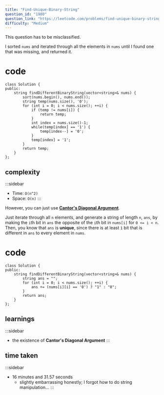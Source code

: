 ```yaml
---
title: "Find-Unique-Binary-String"
question_id: "1980"
question_link: "https://leetcode.com/problems/find-unique-binary-string/"
difficulty: "Medium"
---
```


This question has to be misclassified.

I sorted `nums` and iterated through all the elements in `nums` until I found one that was missing, and returned it.

# cod<span>e</span>

```{.cpp}
class Solution {
public:
    string findDifferentBinaryString(vector<string>& nums) {
        sort(nums.begin(), nums.end());
        string temp(nums.size(), '0');
        for (int i = 0; i < nums.size(); ++i) {
            if (temp != nums[i]) {
                return temp;
            }
            int index = nums.size()-1;
            while(temp[index] == '1') {
                temp[index--] = '0';
            }
            temp[index] = '1';
        }
        return temp;
    }
};
```

## complexit<span>y</span>

:::sidebar
- Time: `O(n^2)`
- Space: `O(n)`
:::

However, you can just use **[Cantor's Diagonal Argument](https://en.wikipedia.org/wiki/Cantor's_diagonal_argument)**.

Just iterate through all `n` elements, and generate a string of length `n`, `ans`, by making the `i`th bit in `ans` the opposite of the `i`th bit in `nums[i]` for `0 <= i < n`.
Then, you know that `ans` is **unique**, since there is at least `1` bit that is different in `ans` to every element in `nums`.

# cod<span>e</span>

``` {.cpp}
class Solution {
public:
    string findDifferentBinaryString(vector<string>& nums) {
        string ans = "";
        for (int i = 0; i < nums.size(); ++i) {
            ans += (nums[i][i] == '0') ? "1" : "0";
        }
        return ans;
    }
};
```

## learning<span>s</span>

:::sidebar
- the existence of **Cantor's Diagonal Argument**
:::

## time take<span>n</span>

:::sidebar
- 16 minutes and 31.57 seconds
    - slightly embarrassing honestly; I forgot how to do string manipulation...
:::
